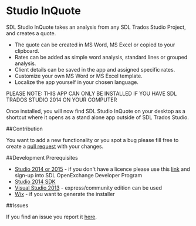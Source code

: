# Studio InQuote

SDL Studio InQuote takes an analysis from any SDL Trados Studio Project, and creates a quote.

- The quote can be created in MS Word, MS Excel or copied to your clipboard.
- Rates can be added as simple word analysis, standard lines or grouped analysis.
- Client details can be saved in the app and assigned specific rates.
- Customize your own MS Word or MS Excel template.
- Localize the app yourself in your chosen language.

PLEASE NOTE: THIS APP CAN ONLY BE INSTALLED IF YOU HAVE SDL TRADOS STUDIO 2014 ON YOUR COMPUTER

Once installed, you will now find SDL Studio InQuote on your desktop as a shortcut where it opens as a stand alone app outside of SDL Trados Studio.

##Contribution

You want to add a new functionality or you spot a bug please fill free to create a [pull request](http://www.codenewbie.org/blogs/how-to-make-a-pull-request) with your changes.

##Development Prerequisites

* [Studio 2014 or 2015](https://oos.sdl.com/asp/products/ssl/account/mydownloads.asp) - if you don't have a licence please use this [link](http://www.translationzone.com/openexchange/developer/index.html) and sign-up into SDL OpenExchange Developer Program
* [Studio 2014 SDK](http://www.translationzone.com/openexchange/developer/sdk.html)
* [Visual Studio 2013](http://www.visualstudio.com/downloads/download-visual-studio-vs) - express/community edition can be used
* [Wix](http://wixtoolset.org/) - if you want to generate the installer

##Issues

If you find an issue you report it [here](https://github.com/sdl/SDL-Community/issues).
